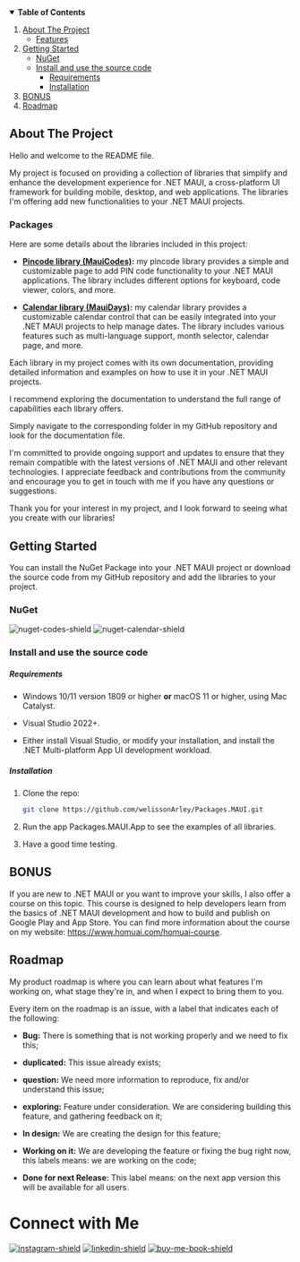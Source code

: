 <!-- TABLE OF CONTENTS -->
<details open="open">
  <summary><b>Table of Contents</b></summary>
  <ol>
    <li>
      <a href="#about-the-project">About The Project</a>
      <ul>
        <li><a href="#features">Features</a></li>
      </ul>
    </li>
    <li>
      <a href="#getting-started">Getting Started</a>
      <ul>
        <li><a href="#nuget">NuGet</a></li>
        <li>
            <a href="#install-and-use-the-source-code">Install and use the source code</a>
            <ul>
                <li><a href="#requirements">Requirements</a></li>
                <li><a href="#installation">Installation</a></li>
            </ul>
        </li>
      </ul>
    </li>
    <li><a href="#bonus">BONUS</a></li>
    <li><a href="#roadmap">Roadmap</a></li>
  </ol>
</details>

<!-- ABOUT THE PROJECT -->
## **About The Project**

Hello and welcome to the README file.

My project is focused on providing a collection of libraries that simplify and enhance the development experience for .NET MAUI, a cross-platform UI framework for building mobile, desktop, and web applications. The libraries I'm offering add new functionalities to your .NET MAUI projects.

### **Packages**
Here are some details about the libraries included in this project:

- **[Pincode library (MauiCodes)](https://github.com/welissonArley/Packages.MAUI/tree/master/src/MauiCodes):** my pincode library provides a simple and customizable page to add PIN code functionality to your .NET MAUI applications. The library includes different options for keyboard, code viewer, colors, and more.

- **[Calendar library (MauiDays)](https://github.com/welissonArley/Packages.MAUI/tree/master/src/MauiDays):** my calendar library provides a customizable calendar control that can be easily integrated into your .NET MAUI projects to help manage dates. The library includes various features such as multi-language support, month selector, calendar page, and more.

Each library in my project comes with its own documentation, providing detailed information and examples on how to use it in your .NET MAUI projects.

I recommend exploring the documentation to understand the full range of capabilities each library offers.

Simply navigate to the corresponding folder in my GitHub repository and look for the documentation file.

I'm committed to provide ongoing support and updates to ensure that they remain compatible with the latest versions of .NET MAUI and other relevant technologies. I appreciate feedback and contributions from the community and encourage you to get in touch with me if you have any questions or suggestions.

Thank you for your interest in my project, and I look forward to seeing what you create with our libraries!

## **Getting Started**

You can install the NuGet Package into your .NET MAUI project or download the source code from my GitHub repository and add the libraries to your project.

### **NuGet**

![nuget-codes-shield]
![nuget-calendar-shield]

### **Install and use the source code**

##### **Requirements**

* Windows 10/11 version 1809 or higher **or** macOS 11 or higher, using Mac Catalyst.

* Visual Studio 2022+.

* Either install Visual Studio, or modify your installation, and install the .NET Multi-platform App UI development workload.

##### **Installation**

1. Clone the repo:
   ```sh
   git clone https://github.com/welissonArley/Packages.MAUI.git
   ```

2. Run the app Packages.MAUI.App to see the examples of all libraries.

3. Have a good time testing.

## **BONUS**

If you are new to .NET MAUI or you want to improve your skills, I also offer a course on this topic. This course is designed to help developers learn from the basics of .NET MAUI development and how to build and publish on Google Play and App Store. You can find more information about the course on my website: https://www.homuai.com/homuai-course.

## **Roadmap**

My product roadmap is where you can learn about what features I'm working on, what stage they're in, and when I expect to bring them to you.

Every item on the roadmap is an issue, with a label that indicates each of the following:

- **Bug:** There is something that is not working properly and we need to fix this;

- **duplicated:** This issue already exists;

- **question:** We need more information to reproduce, fix and/or understand this issue;

- **exploring:** Feature under consideration. We are considering building this feature, and gathering feedback on it;

- **In design:** We are creating the design for this feature;

- **Working on it:** We are developing the feature or fixing the bug right now, this labels means: we are working on the code;

- **Done for next Release:** This label means: on the next app version this will be available for all users.

# **Connect with Me**

[![instagram-shield]][instagram-url]
[![linkedin-shield]][linkedin-url]
[![buy-me-book-shield]][buy-me-book-url]


<!-- Shields -->
[linkedin-shield]: https://img.shields.io/badge/-LinkedIn-black.svg?style=for-the-badge&logo=linkedin&colorB=000000

[buy-me-book-shield]: https://img.shields.io/badge/-buy_me_a_book-gray?logo=buy-me-a-coffee&style=for-the-badge

[instagram-shield]: https://img.shields.io/badge/-Instagram-black.svg?style=for-the-badge&logo=instagram&colorB=9a3797&color=ffffff

[nuget-codes-shield]: https://img.shields.io/badge/MauiCodes-004880?style=for-the-badge&logo=nuget&logoColor=white

[nuget-calendar-shield]: https://img.shields.io/badge/MauiDays-004880?style=for-the-badge&logo=nuget&logoColor=white

<!-- Urls -->
[linkedin-url]: https://www.linkedin.com/in/welissonarley/
[buy-me-book-url]: https://www.buymeacoffee.com/welissonArley
[instagram-url]: https://www.instagram.com/welisson.me/
[homuai-course]: https://www.udemy.com/course/net-core-curso-orientado-para-mercado-de-trabalho/?referralCode=C0850BF224055DE39722
